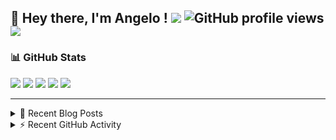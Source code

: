 ## 👋 Hey there, I'm Angelo ! ![](https://img.shields.io/badge/Intel-Core_i5_12th-0071C5?style=for-the-badge&logo=intel&logoColor=white) ![GitHub profile views](https://komarev.com/ghpvc/?username=angelodotnet&color=blue&style=for-the-badge) <a href="https://www.buymeacoffee.com/angelodotnet" target="_blank"><img src="https://img.shields.io/badge/Buy%20Me%20A%20Coffee-FFDD00.svg?style=for-the-badge&logo=Buy-Me-A-Coffee&logoColor=black"></a>

### 📊 GitHub Stats
![](http://github-profile-summary-cards.vercel.app/api/cards/profile-details?username=angelodotnet&theme=darcula)
![](http://github-profile-summary-cards.vercel.app/api/cards/repos-per-language?username=angelodotnet&theme=dracula)
![](http://github-profile-summary-cards.vercel.app/api/cards/most-commit-language?username=angelodotnet&theme=dracula)
![](http://github-profile-summary-cards.vercel.app/api/cards/stats?username=angelodotnet&theme=dracula)
![](http://github-profile-summary-cards.vercel.app/api/cards/productive-time?username=angelodotnet&theme=dracula&utcOffset=8)

---

<details>
  <summary>📝 Recent Blog Posts</summary>

  <!-- BLOG-POST-LIST:START -->
- [How to secure minimal api microservices with asp.net core identity](https://dev.to/angelodotnet/how-to-secure-minimal-api-microservices-with-aspnet-core-identity-2o68)
- [How to connect two microservices with RabbitMQ](https://dev.to/angelodotnet/example-of-microservice-communication-with-rabbitmq-3b2f)
- [How to create a simple appointment calendar](https://dev.to/angelodotnet/example-to-create-a-appointment-calendar-477n)
- [Docker configurations for .NET applications and more](https://dev.to/angelodotnet/docker-configurations-for-net-applications-and-more-1pg8)
- [How to create a background email sender with outbox pattern integration](https://dev.to/angelodotnet/example-to-create-a-background-email-sender-with-outbox-pattern-integration-4cdl)
<!-- BLOG-POST-LIST:END -->
  
</details>

<details>
  <summary> ⚡ Recent GitHub Activity</summary>

  <!--START_SECTION:activity-->
1. 🎉 Merged PR [#90](https://github.com/AngeloDotNet/GSWCloudApp/pull/90) in [AngeloDotNet/GSWCloudApp](https://github.com/AngeloDotNet/GSWCloudApp)
2. 💪 Opened PR [#90](https://github.com/AngeloDotNet/GSWCloudApp/pull/90) in [AngeloDotNet/GSWCloudApp](https://github.com/AngeloDotNet/GSWCloudApp)
3. 🎉 Merged PR [#89](https://github.com/AngeloDotNet/GSWCloudApp/pull/89) in [AngeloDotNet/GSWCloudApp](https://github.com/AngeloDotNet/GSWCloudApp)
4. 💪 Opened PR [#89](https://github.com/AngeloDotNet/GSWCloudApp/pull/89) in [AngeloDotNet/GSWCloudApp](https://github.com/AngeloDotNet/GSWCloudApp)
5. 🎉 Merged PR [#88](https://github.com/AngeloDotNet/GSWCloudApp/pull/88) in [AngeloDotNet/GSWCloudApp](https://github.com/AngeloDotNet/GSWCloudApp)
<!--END_SECTION:activity-->

</details>
